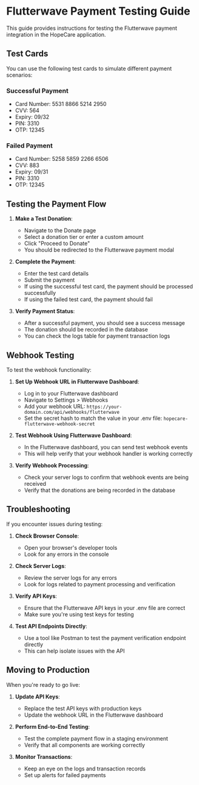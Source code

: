 # Flutterwave Payment Testing Guide

This guide provides instructions for testing the Flutterwave payment integration in the HopeCare application.

## Test Cards

You can use the following test cards to simulate different payment scenarios:

### Successful Payment
- Card Number: 5531 8866 5214 2950
- CVV: 564
- Expiry: 09/32
- PIN: 3310
- OTP: 12345

### Failed Payment
- Card Number: 5258 5859 2266 6506
- CVV: 883
- Expiry: 09/31
- PIN: 3310
- OTP: 12345

## Testing the Payment Flow

1. **Make a Test Donation**:
   - Navigate to the Donate page
   - Select a donation tier or enter a custom amount
   - Click "Proceed to Donate"
   - You should be redirected to the Flutterwave payment modal

2. **Complete the Payment**:
   - Enter the test card details
   - Submit the payment
   - If using the successful test card, the payment should be processed successfully
   - If using the failed test card, the payment should fail

3. **Verify Payment Status**:
   - After a successful payment, you should see a success message
   - The donation should be recorded in the database
   - You can check the logs table for payment transaction logs

## Webhook Testing

To test the webhook functionality:

1. **Set Up Webhook URL in Flutterwave Dashboard**:
   - Log in to your Flutterwave dashboard
   - Navigate to Settings > Webhooks
   - Add your webhook URL: `https://your-domain.com/api/webhooks/flutterwave`
   - Set the secret hash to match the value in your .env file: `hopecare-flutterwave-webhook-secret`

2. **Test Webhook Using Flutterwave Dashboard**:
   - In the Flutterwave dashboard, you can send test webhook events
   - This will help verify that your webhook handler is working correctly

3. **Verify Webhook Processing**:
   - Check your server logs to confirm that webhook events are being received
   - Verify that the donations are being recorded in the database

## Troubleshooting

If you encounter issues during testing:

1. **Check Browser Console**:
   - Open your browser's developer tools
   - Look for any errors in the console

2. **Check Server Logs**:
   - Review the server logs for any errors
   - Look for logs related to payment processing and verification

3. **Verify API Keys**:
   - Ensure that the Flutterwave API keys in your .env file are correct
   - Make sure you're using test keys for testing

4. **Test API Endpoints Directly**:
   - Use a tool like Postman to test the payment verification endpoint directly
   - This can help isolate issues with the API

## Moving to Production

When you're ready to go live:

1. **Update API Keys**:
   - Replace the test API keys with production keys
   - Update the webhook URL in the Flutterwave dashboard

2. **Perform End-to-End Testing**:
   - Test the complete payment flow in a staging environment
   - Verify that all components are working correctly

3. **Monitor Transactions**:
   - Keep an eye on the logs and transaction records
   - Set up alerts for failed payments 
